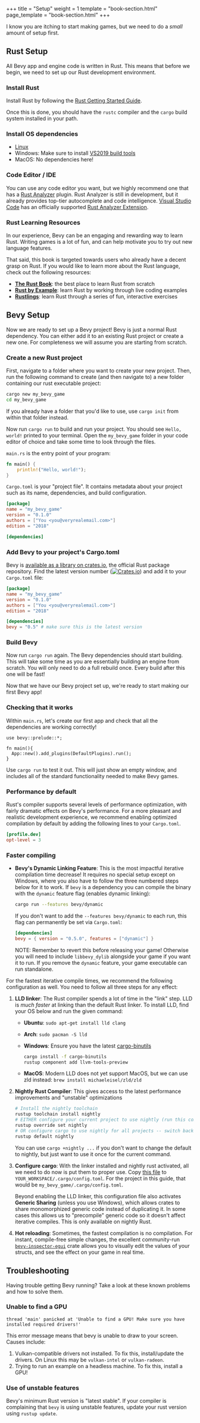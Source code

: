 +++
title = "Setup"
weight = 1
template = "book-section.html"
page_template = "book-section.html"
+++

I know you are itching to start making games, but we need to do a _small_ amount of setup first.

## Rust Setup

All Bevy app and engine code is written in Rust. This means that before we begin, we need to set up our Rust development environment.

### Install Rust

Install Rust by following the [Rust Getting Started Guide](https://www.rust-lang.org/learn/get-started).

Once this is done, you should have the `rustc` compiler and the `cargo` build system installed in your path.

### Install OS dependencies

* [Linux](https://github.com/bevyengine/bevy/blob/main/docs/linux_dependencies.md)
* Windows: Make sure to install [VS2019 build tools](https://visualstudio.microsoft.com/thank-you-downloading-visual-studio/?sku=BuildTools&rel=16)
* MacOS: No dependencies here!

### Code Editor / IDE

You can use any code editor you want, but we highly recommend one that has a [Rust Analyzer](https://github.com/rust-analyzer/rust-analyzer) plugin. Rust Analyzer is still in development, but it already provides top-tier autocomplete and code intelligence. [Visual Studio Code](https://code.visualstudio.com/) has an officially supported [Rust Analyzer Extension](https://marketplace.visualstudio.com/items?itemName=matklad.rust-analyzer).

### Rust Learning Resources

In our experience, Bevy can be an engaging and rewarding way to learn Rust.
Writing games is a lot of fun, and can help motivate you to try out new language features.

That said, this book is targeted towards users who already have a decent grasp on Rust.
If you would like to learn more about the Rust language, check out the following resources:

* [**The Rust Book**](https://doc.rust-lang.org/book/): the best place to learn Rust from scratch
* [**Rust by Example**](https://doc.rust-lang.org/rust-by-example/): learn Rust by working through live coding examples
* [**Rustlings**](https://github.com/rust-lang/rustlings): learn Rust through a series of fun, interactive exercises

## Bevy Setup

Now we are ready to set up a Bevy project! Bevy is just a normal Rust dependency. You can either add it to an existing Rust project or create a new one. For completeness we will assume you are starting from scratch.

### Create a new Rust project

First, navigate to a folder where you want to create your new project. Then, run the following command to create (and then navigate to) a new folder containing our rust executable project:

```sh
cargo new my_bevy_game
cd my_bevy_game
```

If you already have a folder that you'd like to use, use `cargo init` from within that folder instead.

Now run `cargo run` to build and run your project. You should see `Hello, world!` printed to your terminal. Open the `my_bevy_game` folder in your code editor of choice and take some time to look through the files.

`main.rs` is the entry point of your program:

```rust
fn main() {
    println!("Hello, world!");
}
```

`Cargo.toml` is your "project file". It contains metadata about your project such as its name, dependencies, and build configuration.

```toml
[package]
name = "my_bevy_game"
version = "0.1.0"
authors = ["You <you@veryrealemail.com>"]
edition = "2018"

[dependencies]
```

### Add Bevy to your project's Cargo.toml

Bevy is [available as a library on crates.io](https://crates.io/crates/bevy), the official Rust package repository. Find the latest version number ([![Crates.io](https://img.shields.io/crates/v/bevy.svg)](https://crates.io/crates/bevy)) and add it to your `Cargo.toml` file:

```toml
[package]
name = "my_bevy_game"
version = "0.1.0"
authors = ["You <you@veryrealemail.com>"]
edition = "2018"

[dependencies]
bevy = "0.5" # make sure this is the latest version
```

### Build Bevy

Now run `cargo run` again. The Bevy dependencies should start building. This will take some time as you are essentially building an engine from scratch. You will only need to do a full rebuild once. Every build after this one will be fast!

Now that we have our Bevy project set up, we're ready to start making our first Bevy app!

### Checking that it works

Within `main.rs`, let's create our first app and check that all the dependencies are working correctly!

```no_run,rust
use bevy::prelude::*;

fn main(){
  App::new().add_plugins(DefaultPlugins).run();
}
```

Use `cargo run` to test it out.
This will just show an empty window, and includes all of the standard functionality needed to make Bevy games.

### Performance by default

Rust's compiler supports several levels of performance optimization, with fairly dramatic effects on Bevy's performance.
For a more pleasant and realistic development experience, we recommend enabling optimized compilation by default by adding the following lines to your `Cargo.toml`.

```toml
[profile.dev]
opt-level = 3
```

### Faster compiling

* **Bevy's Dynamic Linking Feature**: This is the most impactful iterative compilation time decrease! It requires no special setup except on Windows, where you also have to follow the three numbered steps below for it to work. If `bevy` is a dependency you can compile the binary with the `dynamic` feature flag (enables dynamic linking):

  ```sh
  cargo run --features bevy/dynamic
  ```

  If you don't want to add the `--features bevy/dynamic` to each run, this flag can permanently be set via `Cargo.toml`:

  ```toml
  [dependencies]
  bevy = { version = "0.5.0", features = ["dynamic"] }
  ```

  NOTE: Remember to revert this before releasing your game! Otherwise you will need to include `libbevy_dylib` alongside your game if you want it to run. If you remove the `dynamic` feature, your game executable can run standalone.

For the fastest iterative compile times, we recommend the following configuration as well. You need to follow all three steps for any effect:

1. **LLD linker**: The Rust compiler spends a lot of time in the "link" step. LLD is _much faster_ at linking than the default Rust linker. To install LLD, find your OS below and run the given command:
   * **Ubuntu**: `sudo apt-get install lld clang`
   * **Arch**: `sudo pacman -S lld`
   * **Windows**: Ensure you have the latest [cargo-binutils](https://github.com/rust-embedded/cargo-binutils)

      ```sh
      cargo install -f cargo-binutils
      rustup component add llvm-tools-preview
      ```

   * **MacOS**: Modern LLD does not yet support MacOS, but we can use zld instead: `brew install michaeleisel/zld/zld`
2. **Nightly Rust Compiler**: This gives access to the latest performance improvements and "unstable" optimizations

   ```sh
   # Install the nightly toolchain
   rustup toolchain install nightly
   # EITHER configure your current project to use nightly (run this command within the project)
   rustup override set nightly
   # OR configure cargo to use nightly for all projects -- switch back with `rustup default stable`
   rustup default nightly
   ```

   You can use `cargo +nightly ...` if you don't want to change the default to nightly, but just want to use it once for the current command.

3. **Configure cargo**: With the linker installed and nightly rust activated, all we need to do now is put them to proper use. Copy [this file](https://github.com/bevyengine/bevy/blob/main/.cargo/config_fast_builds) to `YOUR_WORKSPACE/.cargo/config.toml`. For the project in this guide, that would be `my_bevy_game/.cargo/config.toml`.

   Beyond enabling the LLD linker, this configuration file also activates **Generic Sharing** (unless you use Windows), which allows crates to share monomorphized generic code instead of duplicating it. In some cases this allows us to "precompile" generic code so it doesn't affect iterative compiles. This is only available on nightly Rust.

4. **Hot reloading**: Sometimes, the fastest compilation is no compilation.
For instant, compile-free simple changes, the excellent community-run [`bevy-inspector-egui`](https://crates.io/crates/bevy-inspector-egui) crate allows you to visually edit the values of your structs, and see the effect on your game in real time.

## Troubleshooting

Having trouble getting Bevy running?
Take a look at these known problems and how to solve them.

### Unable to find a GPU

```ignore
thread 'main' panicked at 'Unable to find a GPU! Make sure you have installed required drivers!'
```

This error message means that bevy is unable to draw to your screen.
Causes include:

1. Vulkan-compatible drivers not installed. To fix this, install/update the drivers. On Linux this may be `vulkan-intel` or `vulkan-radeon`.
2. Trying to run an example on a headless machine. To fix this, install a GPU!

### Use of unstable features

Bevy's minimum Rust version is "latest stable".
If your compiler is complaining that `bevy` is using unstable features, update your rust version using `rustup update`.
